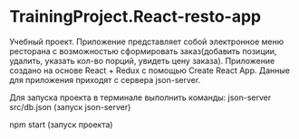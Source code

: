 # TrainingProject.React-resto-app
Учебный проект.
Приложение представляет собой электронное меню ресторана с возможностью сформировать заказ(добавить позиции,
удалить, указать кол-во порций, увидеть цену заказа).
Приложение создано на основе React + Redux c помощью Create React App.
Данные для приложения приходят с сервера json-server.

Для запуска проекта в терминале выполнить команды:
json-server src/db.json (запуск json-server)

npm start (запуск проекта)
